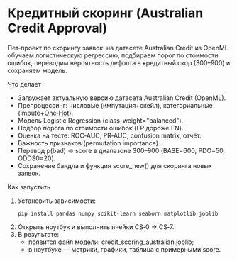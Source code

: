 # Кредитный скоринг (Australian Credit Approval)

Пет‑проект по скорингу заявок: на датасете Australian Credit из OpenML обучаем логистическую регрессию, подбираем порог по стоимости ошибок, переводим вероятность дефолта в кредитный скор (300–900) и сохраняем модель.

Что делает
- Загружает актуальную версию датасета Australian Credit (OpenML).
- Препроцессинг: числовые (импутация+скейл), категориальные (impute+One‑Hot).
- Модель Logistic Regression (class_weight="balanced").
- Подбор порога по стоимости ошибок (FP дороже FN).
- Оценка на тесте: ROC‑AUC, PR‑AUC, confusion matrix, отчёт.
- Важность признаков (permutation importance).
- Перевод p(bad) → score в диапазоне 300–900 (BASE=600, PDO=50, ODDS0=20).
- Сохранение бандла и функция score_new() для скоринга новых заявок.

Как запустить
1) Установить зависимости:
   ```
   pip install pandas numpy scikit-learn seaborn matplotlib joblib
   ```
2) Открыть ноутбук и выполнить ячейки CS‑0 → CS‑7.
3) В результате:
   - появится файл модели: credit_scoring_australian.joblib;
   - в ноутбуке — метрики, графики, таблица с примерными score.

